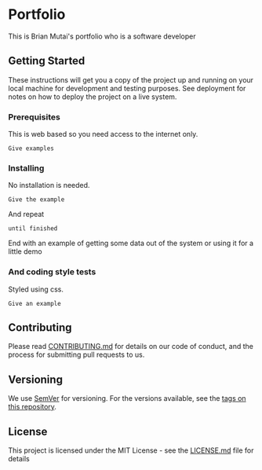 
# Portfolio

This is Brian Mutai's portfolio who is a software developer

## Getting Started

These instructions will get you a copy of the project up and running on your local machine for development and testing purposes. See deployment for notes on how to deploy the project on a live system.

### Prerequisites

This is web based so you need access to the internet only.

```
Give examples
```

### Installing

No installation is needed.

```
Give the example
```

And repeat

```
until finished
```

End with an example of getting some data out of the system or using it for a little demo


### And coding style tests

Styled using css.

```
Give an example
```


## Contributing

Please read [CONTRIBUTING.md](https://gist.github.com/PurpleBooth/b24679402957c63ec426) for details on our code of conduct, and the process for submitting pull requests to us.

## Versioning

We use [SemVer](http://semver.org/) for versioning. For the versions available, see the [tags on this repository](https://github.com/your/project/tags).



## License

This project is licensed under the MIT License - see the [LICENSE.md](LICENSE.md) file for details




